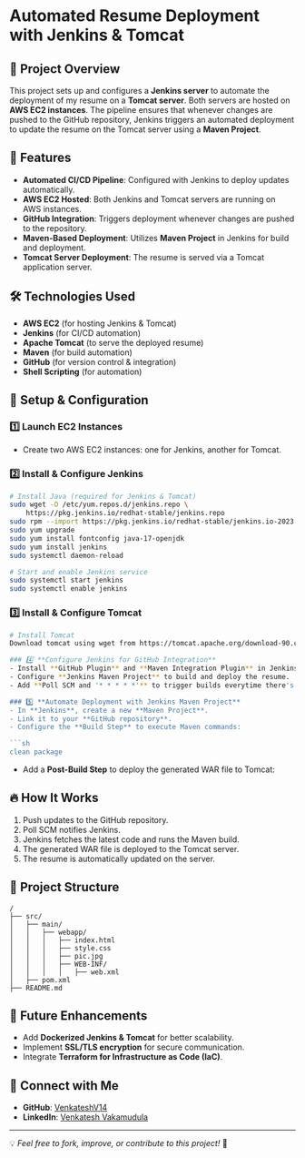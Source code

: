 # Automated Resume Deployment with Jenkins & Tomcat

## 📌 Project Overview
This project sets up and configures a **Jenkins server** to automate the deployment of my resume on a **Tomcat server**. Both servers are hosted on **AWS EC2 instances**. The pipeline ensures that whenever changes are pushed to the GitHub repository, Jenkins triggers an automated deployment to update the resume on the Tomcat server using a **Maven Project**.

## 🚀 Features
- **Automated CI/CD Pipeline**: Configured with Jenkins to deploy updates automatically.
- **AWS EC2 Hosted**: Both Jenkins and Tomcat servers are running on AWS instances.
- **GitHub Integration**: Triggers deployment whenever changes are pushed to the repository.
- **Maven-Based Deployment**: Utilizes **Maven Project** in Jenkins for build and deployment.
- **Tomcat Server Deployment**: The resume is served via a Tomcat application server.

## 🛠️ Technologies Used
- **AWS EC2** (for hosting Jenkins & Tomcat)
- **Jenkins** (for CI/CD automation)
- **Apache Tomcat** (to serve the deployed resume)
- **Maven** (for build automation)
- **GitHub** (for version control & integration)
- **Shell Scripting** (for automation)

## 🔧 Setup & Configuration

### 1️⃣ **Launch EC2 Instances**
- Create two AWS EC2 instances: one for Jenkins, another for Tomcat.

### 2️⃣ **Install & Configure Jenkins**
```sh
# Install Java (required for Jenkins & Tomcat)
sudo wget -O /etc/yum.repos.d/jenkins.repo \
    https://pkg.jenkins.io/redhat-stable/jenkins.repo
sudo rpm --import https://pkg.jenkins.io/redhat-stable/jenkins.io-2023.key
sudo yum upgrade
sudo yum install fontconfig java-17-openjdk
sudo yum install jenkins
sudo systemctl daemon-reload

# Start and enable Jenkins service
sudo systemctl start jenkins
sudo systemctl enable jenkins
```

### 3️⃣ **Install & Configure Tomcat**
```sh
# Install Tomcat
Download tomcat using wget from https://tomcat.apache.org/download-90.cgi

### 4️⃣ **Configure Jenkins for GitHub Integration**
- Install **GitHub Plugin** and **Maven Integration Plugin** in Jenkins.
- Configure **Jenkins Maven Project** to build and deploy the resume.
- Add **Poll SCM and '* * * * *'** to trigger builds everytime there's update in the code .

### 5️⃣ **Automate Deployment with Jenkins Maven Project**
- In **Jenkins**, create a new **Maven Project**.
- Link it to your **GitHub repository**.
- Configure the **Build Step** to execute Maven commands:

```sh
clean package
```

- Add a **Post-Build Step** to deploy the generated WAR file to Tomcat:

## 🔥 How It Works
1. Push updates to the GitHub repository.
2. Poll SCM notifies Jenkins.
3. Jenkins fetches the latest code and runs the Maven build.
4. The generated WAR file is deployed to the Tomcat server.
5. The resume is automatically updated on the server.

## 📂 Project Structure
```
/
├── src/
│   ├── main/
│   │   ├── webapp/
│   │   │   ├── index.html  
│   │   │   ├── style.css   
│   │   │   ├── pic.jpg     
│   │   │   ├── WEB-INF/
│   │   │   │   ├── web.xml  
│   ├── pom.xml  
├── README.md        
```

## 📢 Future Enhancements
- Add **Dockerized Jenkins & Tomcat** for better scalability.
- Implement **SSL/TLS encryption** for secure communication.
- Integrate **Terraform for Infrastructure as Code (IaC)**.

## 🙌 Connect with Me
- **GitHub**: [VenkateshV14](https://github.com/VenkateshV14)
- **LinkedIn**: [Venkatesh Vakamudula](https://linkedin.com/in/venky-venkatesh)

---
💡 *Feel free to fork, improve, or contribute to this project!* 🚀
